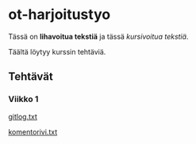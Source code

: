 # ot-harjoitustyo

Tässä on **lihavoitua tekstiä** ja tässä *kursivoitua tekstiä*.

Täältä löytyy kurssin tehtäviä.

## Tehtävät

### Viikko 1

[gitlog.txt](https://github.com/katajak/ot-harjoitustyo/blob/master/laskarit/viikko1/gitlog.txt)

[komentorivi.txt](https://github.com/katajak/ot-harjoitustyo/blob/master/laskarit/viikko1/komentorivi.txt)
